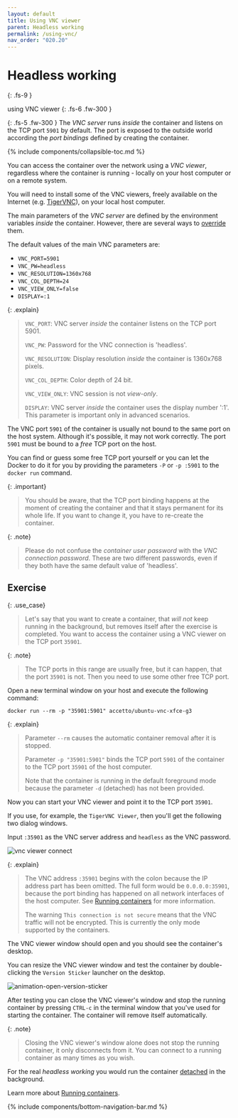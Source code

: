 ```yaml
---
layout: default
title: Using VNC viewer
parent: Headless working
permalink: /using-vnc/
nav_order: "020.20"
---
```


# Headless working
{: .fs-9 }

using VNC viewer
{: .fs-6 .fw-300 }

{: .fs-5 .fw-300 }
The *VNC server* runs *inside* the container and listens on the TCP port `5901` by default.
The port is exposed to the outside world according the *port bindings* defined by creating the container.

{% include components/collapsible-toc.md %}

You can access the container over the network using a *VNC viewer*, regardless where the container is running - locally on your host computer or on a remote system.

You will need to install some of the VNC viewers, freely available on the Internet (e.g. [TigerVNC][tigervnc]), on your local host computer.

The main parameters of the *VNC server* are defined by the environment variables *inside* the container.
However, there are several ways to [override][this-overriding-vnc] them.

The default values of the main VNC parameters are:

- `VNC_PORT=5901`
- `VNC_PW=headless`
- `VNC_RESOLUTION=1360x768`
- `VNC_COL_DEPTH=24`
- `VNC_VIEW_ONLY=false`
- `DISPLAY=:1`

{: .explain}
> `VNC_PORT`: VNC server *inside* the container listens on the TCP port 5901.
>
> `VNC_PW`: Password for the VNC connection is 'headless'.
>
> `VNC_RESOLUTION`: Display resolution *inside* the container is 1360x768 pixels.
>
> `VNC_COL_DEPTH`: Color depth of 24 bit.
>
> `VNC_VIEW_ONLY`: VNC session is not *view-only*.
>
> `DISPLAY`: VNC server *inside* the container uses the display number ':1'.
> This parameter is important only in advanced scenarios.

The VNC port `5901` of the container is usually not bound to the same port on the host system.
Although it's possible, it may not work correctly.
The port `5901` must be bound to a *free* TCP port on the host.

You can find or guess some free TCP port yourself or you can let the Docker to do it for you by providing the parameters `-P` or `-p :5901` to the `docker run` command.

{: .important}
> You should be aware, that the TCP port binding happens at the moment of creating the container and that it stays permanent for its whole life.
> If you want to change it, you have to re-create the container.

{: .note}
> Please do not confuse the *container user password* with the *VNC connection password*.
> These are two different passwords, even if they both have the same default value of 'headless'.

## Exercise

{: .use_case}
> Let's say that you want to create a container, that *will not* keep running in the background, but removes itself after the exercise is completed.
> You want to access the container using a VNC viewer on the TCP port `35901`.

{: .note}
> The TCP ports in this range are usually free, but it can happen, that the port `35901` is not.
> Then you need to use some other free TCP port.

Open a new terminal window on your host and execute the following command:

```shell
docker run --rm -p "35901:5901" accetto/ubuntu-vnc-xfce-g3
```

{: .explain}
> Parameter `--rm` causes the automatic container removal after it is stopped.
>
> Parameter `-p "35901:5901"` binds the TCP port `5901` of the container to the TCP port `35901` of the host computer.
>
> Note that the container is running in the default foreground mode because the parameter `-d` (detached) has not been provided.

Now you can start your VNC viewer and point it to the TCP port `35901`.

If you use, for example, the `TigerVNC Viewer`, then you'll get the following two dialog windows.

Input `:35901` as the VNC server address and `headless` as the VNC password.

![vnc viewer connect][this-animation-tigervnc-viewer-connect]

{: .explain}
> The VNC address `:35901` begins with the colon because the IP address part has been omitted.
> The full form would be `0.0.0.0:35901`, because the port binding has happened on all network interfaces of the host computer.
> See [Running containers][this-running-containers] for more information.
>
> The warning `This connection is not secure` means that the VNC traffic will not be encrypted.
> This is currently the only mode supported by the containers.

The VNC viewer window should open and you should see the container's desktop.

You can resize the VNC viewer window and test the container by double-clicking the `Version Sticker` launcher on the desktop.

![animation-open-version-sticker][this-animation-open-version-sticker]

After testing you can close the VNC viewer's window and stop the running container by pressing `CTRL-c` in the terminal window that you've used for starting the container.
The container will remove itself automatically.

{: .note}
> Closing the VNC viewer's window alone does not stop the running container, it only disconnects from it.
> You can connect to a running container as many times as you wish.

For the real *headless working* you would run the container [detached][this-running-detached] in the background.

Learn more about [Running containers][this-running-containers].

{% include components/bottom-navigation-bar.md %}

<!-- ---- -->

[this-goto-previous-page]: {{site.baseurl}}/using-novnc/
[this-goto-next-page]: {{site.baseurl}}/running-containers/

[this-overriding-vnc]: {{site.baseurl}}/overriding-vnc/
[this-running-containers]: {{site.baseurl}}/running-containers/
[this-running-detached]: {{site.baseurl}}/running-detached/

[this-animation-tigervnc-viewer-connect]: {{site.baseurl}}/assets/images/tigervnc-viewer-connect.gif
[this-animation-open-version-sticker]: {{site.baseurl}}/assets/images/animation-open-version-sticker.gif

[this-image-ubuntu-vnc-xfce-g3]: {{site.baseurl}}/assets/images/ubuntu-vnc-xfce-g3.png

[accetto-github]: https://github.com/accetto
[accetto-dockerhub]: https://hub.docker.com/u/accetto/

[novnc]: https://github.com/novnc/noVNC
[tigervnc]: http://tigervnc.org
